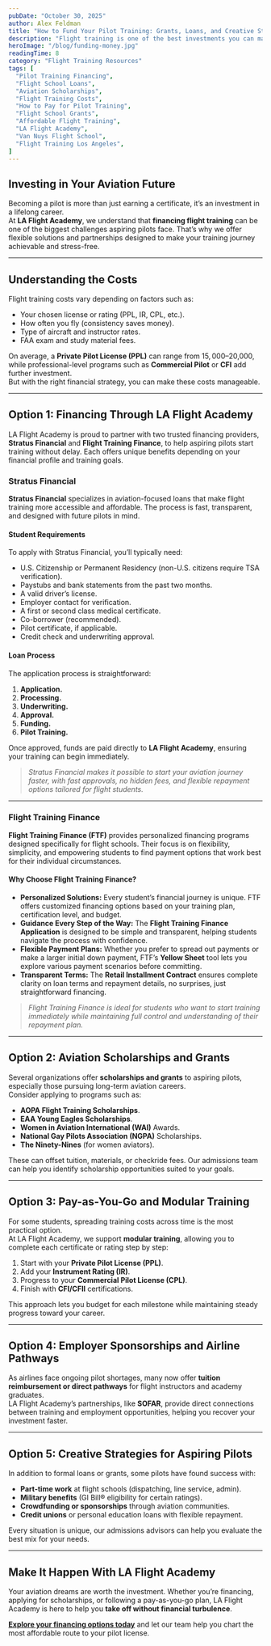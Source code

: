 ```yaml
---
pubDate: "October 30, 2025"
author: Alex Feldman
title: "How to Fund Your Pilot Training: Grants, Loans, and Creative Strategies"
description: "Flight training is one of the best investments you can make, but it requires smart financial planning. Explore grants, loans, and creative ways to make your aviation dreams affordable at LA Flight Academy."
heroImage: "/blog/funding-money.jpg"
readingTime: 8
category: "Flight Training Resources"
tags: [
  "Pilot Training Financing",
  "Flight School Loans",
  "Aviation Scholarships",
  "Flight Training Costs",
  "How to Pay for Pilot Training",
  "Flight School Grants",
  "Affordable Flight Training",
  "LA Flight Academy",
  "Van Nuys Flight School",
  "Flight Training Los Angeles",
]
---
```


## Investing in Your Aviation Future

Becoming a pilot is more than just earning a certificate, it’s an investment in a lifelong career.  
At **LA Flight Academy**, we understand that **financing flight training** can be one of the biggest challenges aspiring pilots face. That’s why we offer flexible solutions and partnerships designed to make your training journey achievable and stress-free.

---

## Understanding the Costs

Flight training costs vary depending on factors such as:

- Your chosen license or rating (PPL, IR, CPL, etc.).
- How often you fly (consistency saves money).
- Type of aircraft and instructor rates.
- FAA exam and study material fees.

On average, a **Private Pilot License (PPL)** can range from $15,000–$20,000, while professional-level programs such as **Commercial Pilot** or **CFI** add further investment.  
But with the right financial strategy, you can make these costs manageable.

---

## Option 1: Financing Through LA Flight Academy

LA Flight Academy is proud to partner with two trusted financing providers, **Stratus Financial** and **Flight Training Finance**, to help aspiring pilots start training without delay. Each offers unique benefits depending on your financial profile and training goals.

### Stratus Financial

**Stratus Financial** specializes in aviation-focused loans that make flight training more accessible and affordable. The process is fast, transparent, and designed with future pilots in mind.

#### Student Requirements
To apply with Stratus Financial, you’ll typically need:
- U.S. Citizenship or Permanent Residency (non-U.S. citizens require TSA verification).
- Paystubs and bank statements from the past two months.
- A valid driver’s license.
- Employer contact for verification.
- A first or second class medical certificate.
- Co-borrower (recommended).
- Pilot certificate, if applicable.
- Credit check and underwriting approval.

#### Loan Process
The application process is straightforward:
1. **Application.**
2. **Processing.**
3. **Underwriting.**
4. **Approval.**
5. **Funding.**
6. **Pilot Training.**

Once approved, funds are paid directly to **LA Flight Academy**, ensuring your training can begin immediately.

> *Stratus Financial makes it possible to start your aviation journey faster, with fast approvals, no hidden fees, and flexible repayment options tailored for flight students.*

---

### Flight Training Finance

**Flight Training Finance (FTF)** provides personalized financing programs designed specifically for flight schools. Their focus is on flexibility, simplicity, and empowering students to find payment options that work best for their individual circumstances.

#### Why Choose Flight Training Finance?

- **Personalized Solutions:** Every student’s financial journey is unique. FTF offers customized financing options based on your training plan, certification level, and budget.  
- **Guidance Every Step of the Way:** The **Flight Training Finance Application** is designed to be simple and transparent, helping students navigate the process with confidence.  
- **Flexible Payment Plans:** Whether you prefer to spread out payments or make a larger initial down payment, FTF’s **Yellow Sheet** tool lets you explore various payment scenarios before committing.  
- **Transparent Terms:** The **Retail Installment Contract** ensures complete clarity on loan terms and repayment details, no surprises, just straightforward financing.  

> *Flight Training Finance is ideal for students who want to start training immediately while maintaining full control and understanding of their repayment plan.*

---

## Option 2: Aviation Scholarships and Grants

Several organizations offer **scholarships and grants** to aspiring pilots, especially those pursuing long-term aviation careers.  
Consider applying to programs such as:

- **AOPA Flight Training Scholarships**.
- **EAA Young Eagles Scholarships**.
- **Women in Aviation International (WAI)** Awards.
- **National Gay Pilots Association (NGPA)** Scholarships.
- **The Ninety-Nines** (for women aviators).

These can offset tuition, materials, or checkride fees. Our admissions team can help you identify scholarship opportunities suited to your goals.

---

## Option 3: Pay-as-You-Go and Modular Training

For some students, spreading training costs across time is the most practical option.  
At LA Flight Academy, we support **modular training**, allowing you to complete each certificate or rating step by step:

1. Start with your **Private Pilot License (PPL)**.  
2. Add your **Instrument Rating (IR)**.  
3. Progress to your **Commercial Pilot License (CPL)**.  
4. Finish with **CFI/CFII** certifications.  

This approach lets you budget for each milestone while maintaining steady progress toward your career.

---

## Option 4: Employer Sponsorships and Airline Pathways

As airlines face ongoing pilot shortages, many now offer **tuition reimbursement or direct pathways** for flight instructors and academy graduates.  
LA Flight Academy’s partnerships, like **SOFAR**, provide direct connections between training and employment opportunities, helping you recover your investment faster.

---

## Option 5: Creative Strategies for Aspiring Pilots

In addition to formal loans or grants, some pilots have found success with:

- **Part-time work** at flight schools (dispatching, line service, admin).  
- **Military benefits** (GI Bill® eligibility for certain ratings).  
- **Crowdfunding or sponsorships** through aviation communities.  
- **Credit unions** or personal education loans with flexible repayment.  

Every situation is unique, our admissions advisors can help you evaluate the best mix for your needs.

---

## Make It Happen With LA Flight Academy

Your aviation dreams are worth the investment. Whether you’re financing, applying for scholarships, or following a pay-as-you-go plan, LA Flight Academy is here to help you **take off without financial turbulence**.

**[Explore your financing options today](/financing)** and let our team help you chart the most affordable route to your pilot license.
